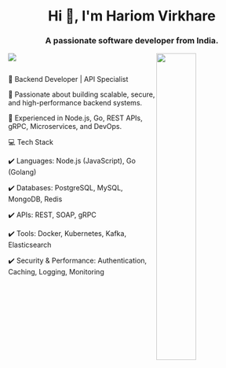 <h1 align="center">Hi 👋, I'm Hariom Virkhare</h1>
<h3 align="center">A passionate software developer from India.</h3>


<div>
  <img align="right" width="40%" src="https://owlbertsio-resized.s3.amazonaws.com/Popper.psd.full.png">
</div>

 ![](https://komarev.com/ghpvc/?username=hariomop12&color=green)

 

<p align="left"> <a href="https://twitter.com/" target="blank"><img src="https://img.shields.io/twitter/follow/?logo=twitter&style=for-the-badge" alt="" /></a> </p>

🚀 Backend Developer | API Specialist

🔹 Passionate about building scalable, secure,
           and high-performance backend systems.
    
🔹 Experienced in Node.js, Go, REST APIs, 
    gRPC, Microservices, and DevOps.

💻 Tech Stack

✔️ Languages: Node.js (JavaScript), Go (Golang)

✔️ Databases: PostgreSQL, MySQL, MongoDB, Redis

✔️ APIs: REST, SOAP, gRPC

✔️ Tools: Docker, Kubernetes, Kafka, Elasticsearch

✔️ Security & Performance: Authentication, Caching, Logging, Monitoring


 <br/>

<br/>
 <div align="center">
   


 
 

 
